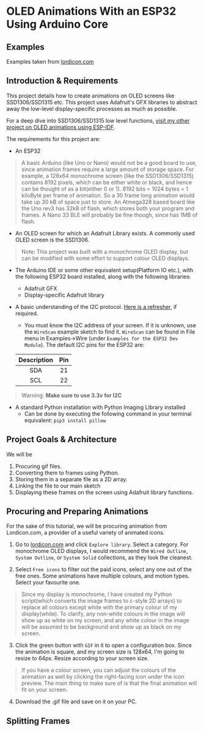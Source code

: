# OLED Animations With an ESP32 Using Arduino Core

## Examples
Examples taken from [lordicon.com](lordicon.com)

## Introduction & Requirements
This project details how to create animations on OLED screens like SSD1306/SSD1315 etc. This project uses Adafruit's GFX libraries to abstract away the low-level display-specific processes as much as possible.

For a deep dive into SSD1306/SSD1315 low level functions, [visit my other project on OLED animations using ESP-IDF](https://github.com/A223D/oledAnimationsESP-IDF).

The requirements for this project are:
* An ESP32
> A basic Arduino (like Uno or Nano) would not be a good board to use, since animation frames require a large amount of storage space. For example, a 128x64 monochrome screen (like the SSD1306/SSD1315) contains 8192 pixels, which can be either white or black, and hence can be thought of as a bit(either 0 or 1). 8192 bits = 1024 bytes = 1 kiloByte per frame of animation. So a 30 frame long animation would take up 30 kB of space just to store. An Atmega328 based board like the Uno rev3 has 32kB of flash, which stores both your program and frames. A Nano 33 BLE will probably be fine though, since has 1MB of flash.

* An OLED screen for which an Adafruit Library exists. A commonly used OLED screen is the SSD1306. 
> Note: This project was built with a monochrome OLED display, but can be modified with some effort to support colour OLED displays.
* The Arduino IDE or some other equivalent setup(Platform IO etc.), with the following ESP32 board installed, along with the following libraries:
	* Adafruit GFX
	* Display-specific Adafruit library
* A basic understanding of the I2C protocol. [Here is a refresher](https://learn.sparkfun.com/tutorials/i2c/all), if required.
	* You must know the I2C address of your screen. If it is unknown, use the `WireScan`	example sketch to find it. `WireScan` can be found in File menu in Examples->Wire (under `Examples for the ESP32 Dev Module`). The default I2C pins for the ESP32 are:
	

	| Description   | Pin|
	| :-----------: | :-----------: |
	|SDA   					|    21    |
	| SCL   				| 22        |

> Warning: **Make sure to use 3.3v for I2C**
* A standard Python installation with Python Imaging Library installed
	* Can be done by executing the following command in your terminal equivalent: `pip3 install pillow`

## Project Goals & Architecture
We will be
1. Procuring gif files.
2. Converting them to frames using Python.
3. Storing them in a separate file as a 2D array.
4. Linking the file to our main sketch
5. Displaying these frames on the screen using Adafruit library functions.

## Procuring and Preparing Animations
For the sake of this tutorial, we will be procuring animation from Lordicon.com, a provider of a useful variety of animated icons. 

1. Go to [lordicon.com](lordicon.com) and click `Explore library`. Select a category. For monochrome OLED displays, I would recommend the `Wired Outline`, `System Outline`, or `System Solid` collections, as they look the cleanest. 

2. Select `Free icons` to filter out the paid icons, select any one out of the free ones. Some animations have multiple colours, and motion types. Select your favourite one. 

> Since my display is monochrome, I have created my Python script(which converts the image frames to c-style 2D arrays) to replace all colours except white with the primary colour of my display(white). To clarify, any non-white colours in the image will show up as white on my screen, and any white colour in the image will be assumed to be background and show up as black on my screen. 

3. Click the green button with `GIF` in it to open a configuration box. Since the animation is square, and my screen size is 128x64, I'm going to resize to 64px. Resize according to your screen size.
> If you have a colour screen, you can adjust the colours of the animation as well by clicking the right-facing icon under the icon preview. The main thing to make sure of is that the final animation will fit on your screen.

4. Download the .gif file and save on it on your PC.

## Splitting Frames
